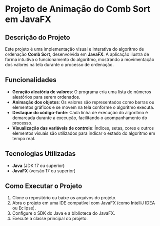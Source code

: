 # Projeto de Animação do Comb Sort em JavaFX

## Descrição do Projeto
Este projeto é uma implementação visual e interativa do algoritmo de ordenação **Comb Sort**, desenvolvida em **JavaFX**. A aplicação ilustra de forma intuitiva o funcionamento do algoritmo, mostrando a movimentação dos valores na tela durante o processo de ordenação.

## Funcionalidades
- **Geração aleatória de valores**: O programa cria uma lista de números aleatórios para serem ordenados.
- **Animação dos objetos**: Os valores são representados como barras ou elementos gráficos e se movem na tela conforme o algoritmo executa.
- **Destaque do código-fonte**: Cada linha de execução do algoritmo é demarcada durante a execução, facilitando o acompanhamento do processo.
- **Visualização das variáveis de controle**: Índices, setas, cores e outros elementos visuais são utilizados para indicar o estado do algoritmo em tempo real.

## Tecnologias Utilizadas
- **Java** (JDK 17 ou superior)
- **JavaFX** (versão 17 ou superior)

## Como Executar o Projeto
1. Clone o repositório ou baixe os arquivos do projeto.
2. Abra o projeto em uma IDE compatível com JavaFX (como IntelliJ IDEA ou Eclipse).
3. Configure o SDK do Java e a biblioteca do JavaFX.
4. Execute a classe principal do projeto.
